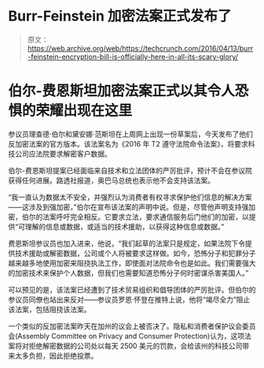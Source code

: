 # Burr-Feinstein 加密法案正式发布了

> 原文：<https://web.archive.org/web/https://techcrunch.com/2016/04/13/burr-feinstein-encryption-bill-is-officially-here-in-all-its-scary-glory/>

# 伯尔-费恩斯坦加密法案正式以其令人恐惧的荣耀出现在这里

参议员理查德·伯尔和黛安娜·范斯坦在上周网上出现一份草案后，今天发布了他们反加密法案的官方版本。该法案名为《2016 年 T2 遵守法院命令法案》，将要求科技公司应法院要求解密客户数据。

伯尔-费恩斯坦提案已经面临来自技术和立法团体的严厉批评，预计不会在参议院获得任何进展。路透社报道，奥巴马总统也表示他不会支持该法案。

“我一直认为数据太不安全，并强烈认为消费者有权寻求保护他们信息的解决方案——这涉及到强加密，”伯尔在宣布该法案的声明中说。但是，尽管他声明支持强加密，伯尔的法案呼吁完全相反。它要求立法，要求通信服务后门他们的加密，以提供“可理解的信息或数据，或适当的技术援助，以获得这种信息或数据。”

费恩斯坦参议员也加入进来，他说，“我们起草的法案只是规定，如果法院下令提供技术援助或解密数据，公司或个人将被要求这样做。如今，恐怖分子和犯罪分子越来越多地使用加密来阻挠执法工作，即使面对法院命令也是如此。我们需要强大的加密技术来保护个人数据，但我们也需要知道恐怖分子何时密谋杀害美国人。”

可以预见的是，该法案已经遭到了技术贸易组织和倡导团体的严厉批评。但伯尔的参议员同僚也站出来反对——参议员罗恩·怀登在推特上说，他将“竭尽全力”阻止该法案，包括阻挠该法案。

一个类似的反加密法案昨天在加州的议会上被否决了。隐私和消费者保护议会委员会(Assembly Committee on Privacy and Consumer Protection)认为，这项法案将对拒绝解密数据的公司处以每天 2500 美元的罚款，会给该州的科技公司带来太多负担，因此拒绝投票。
